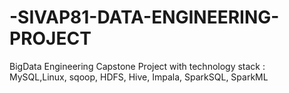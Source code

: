 # -SIVAP81-DATA-ENGINEERING-PROJECT
BigData Engineering Capstone Project with technology stack : MySQL,Linux, sqoop, HDFS, Hive, Impala, SparkSQL, SparkML
